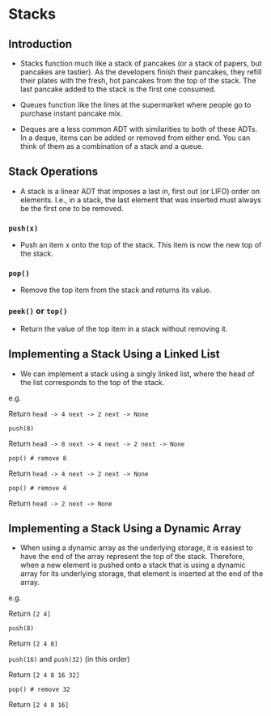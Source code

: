 # Stacks

## Introduction 

- Stacks function much like a stack of pancakes (or a stack of papers, but pancakes are tastier). As the developers finish their pancakes, they refill their plates with the fresh, hot pancakes from the top of the stack. The last pancake added to the stack is the first one consumed. 

- Queues function like the lines at the supermarket where people go to purchase instant pancake mix.

- Deques are a less common ADT with similarities to both of these ADTs. In a deque, items can be added or removed from either end. You can think of them as a combination of a stack and a queue. 

## Stack Operations

- A stack is a linear ADT that imposes a last in, first out (or LIFO) order on elements. I.e., in a stack, the last element that was inserted must always be the first one to be removed. 



### `push(x)`

- Push an item x onto the top of the stack. This item is now the new top of the stack. 

### `pop()`

- Remove the top item from the stack and returns its value. 

### `peek()` or `top()`

- Return the value of the top item in a stack without removing it.


## Implementing a Stack Using a Linked List

- We can implement a stack using a singly linked list, where the head of the list corresponds to the top of the stack.

e.g.

Return `head -> 4 next -> 2 next -> None`

`push(8)`

Return `head -> 8 next -> 4 next -> 2 next -> None`

`pop() # remove 8` 

Return `head -> 4 next -> 2 next -> None`

`pop() # remove 4` 

Return `head -> 2 next -> None`


## Implementing a Stack Using a Dynamic Array

- When using a dynamic array as the underlying storage, it is easiest to have the end of the array represent the top of the stack. Therefore, when a new element is pushed onto a stack that is using a dynamic array for its underlying storage, that element is inserted at the end of the array.

e.g. 

Return `[2 4]`

`push(8)`

Return `[2 4 8]`

`push(16)` and `push(32)` (in this order)

Return `[2 4 8 16 32]`

`pop() # remove 32` 
 
Return `[2 4 8 16]`


